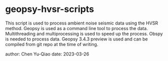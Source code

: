 # geopsy-hvsr-scripts

This script is used to process ambient noise seismic data using the HVSR method. Geopsy is used as a command line tool to process the data. Multithreading and multiprocessing is used to speed up the process.
Obspy is needed to process data. Geopsy 3.4.3 preview is used and can be compiled from git repo at the time of writing.

author: Chen Yu-Qiao
date: 2023-03-26
